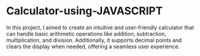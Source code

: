 # Calculator-using-JAVASCRIPT
In this project, I aimed to create an intuitive and user-friendly calculator that can handle basic arithmetic operations like addition, subtraction, multiplication, and division. Additionally, it supports decimal points and clears the display when needed, offering a seamless user experience.
